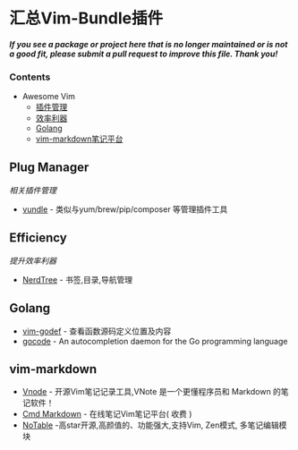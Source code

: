 # 汇总Vim-Bundle插件

#### *If you see a package or project here that is no longer maintained or is not a good fit, please submit a pull request to improve this file. Thank you!*

### Contents

- Awesome Vim
    - [插件管理](#plug-manager)
    - [效率利器](#efficiency)
    - [Golang](#golang)
    - [vim-markdown笔记平台](#vim-markdown)



## Plug Manager

*相关插件管理*

* [vundle](https://github.com/VundleVim/Vundle.vim.git) - 类似与yum/brew/pip/composer 等管理插件工具

## Efficiency

*提升效率利器*

* [NerdTree](https://github.com/scrooloose/nerdtree.git) - 书签,目录,导航管理

## Golang

* [vim-godef](https://github.com/relunctance/vim-godef.git) - 查看函数源码定义位置及内容
* [gocode](https://github.com/mdempsky/gocode) - An autocompletion daemon for the Go programming language

##  vim-markdown
* [Vnode](https://github.com/tamlok/vnote) - 开源Vim笔记记录工具,VNote 是一个更懂程序员和 Markdown 的笔记软件！
* [Cmd Markdown](https://www.zybuluo.com/mdeditor) - 在线笔记Vim笔记平台( 收费 ) 
* [NoTable](https://github.com/notable/notable) -高star开源,高颜值的、功能强大,支持Vim, Zen模式, 多笔记编辑模块

